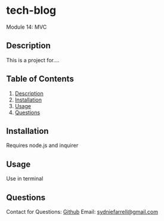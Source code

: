 # tech-blog
Module 14: MVC

## Description
This is a project for....
## Table of Contents

1. [Description](#Description) 
2. [Installation](#Installation) 
3. [Usage](#usage) 
4. [Questions](#questions)

## Installation
Requires node.js and inquirer
## Usage
Use in terminal
## Questions
Contact for Questions: 
 [Github](https://github.com/syd9f) 
Email: sydniefarrell@gmail.com